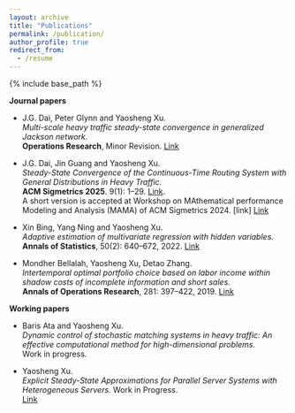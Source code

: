 ```yaml
---
layout: archive
title: "Publications"
permalink: /publication/
author_profile: true
redirect_from:
  - /resume
---
```


{% include base_path %}

**Journal papers**

* J.G. Dai, Peter Glynn and Yaosheng Xu.<br>
*Multi-scale heavy traffic steady-state convergence in generalized Jackson network.*<br>
**Operations Research**, Minor Revision. [Link](https://arxiv.org/abs/2304.01499)

* J.G. Dai, Jin Guang and Yaosheng Xu. <br>
*Steady-State Convergence of the Continuous-Time Routing System with General Distributions in Heavy Traffic.*<br>
**ACM Sigmetrics 2025**. 9(1): 1–29.  [Link](https://dl.acm.org/doi/10.1145/3711703).<br>
  A short version is accepted at Workshop on MAthematical performance Modeling and Analysis (MAMA) of ACM Sigmetrics 2024. [link] [Link](https://arxiv.org/pdf/2405.10876)

* Xin Bing, Yang Ning and Yaosheng Xu.<br>
*Adaptive estimation of multivariate regression with hidden variables.*<br>
**Annals of Statistics**, 50(2): 640–672, 2022. [Link](https://projecteuclid.org/journals/annals-of-statistics/volume-50/issue-2/Adaptive-estimation-in-multivariate-response-regression-with-hidden-variables/10.1214/21-AOS2059.short)

* Mondher Bellalah, Yaosheng Xu, Detao Zhang.<br>
*Intertemporal optimal portfolio choice based on labor income within shadow costs of incomplete information and short sales.*<br>
**Annals of Operations Research**, 281: 397–422, 2019. [Link](https://link.springer.com/article/10.1007/s10479-018-2901-4)

**Working papers**

* Baris Ata and Yaosheng Xu. <br>
*Dynamic control of stochastic matching systems in heavy traffic: An effective computational method for high-dimensional problems.*<br> Work in progress. 

* Yaosheng Xu.<br>
*Explicit Steady-State Approximations for Parallel Server Systems with Heterogeneous Servers.* Work in Progress.<br> [Link](https://arxiv.org/abs/2406.04203)


